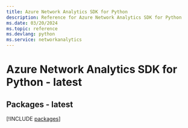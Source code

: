 ```yaml
---
title: Azure Network Analytics SDK for Python
description: Reference for Azure Network Analytics SDK for Python
ms.date: 03/20/2024
ms.topic: reference
ms.devlang: python
ms.service: networkanalytics
---
```

# Azure Network Analytics SDK for Python - latest
## Packages - latest
[!INCLUDE [packages](network-analytics-index.md)]